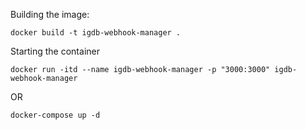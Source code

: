 Building the image:
```
docker build -t igdb-webhook-manager .
```

Starting the container
```
docker run -itd --name igdb-webhook-manager -p "3000:3000" igdb-webhook-manager
```

OR

```
docker-compose up -d
```